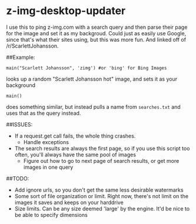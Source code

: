 z-img-desktop-updater
=====================

I use this to ping z-img.com with a search query and then parse their page for the image and set it as my backgroud. Could just as easily use Google, since that's what their sites using, but this was more fun. And linked off of /r/ScarlettJohansson.

##Example:

    main("Scarlett Johansson", 'zimg') #or 'bing' for Bing Images

looks up a random "Scarlett Johansson hot" image, and sets it as your background

    main()

does something similar, but instead pulls a name from `searches.txt` and uses
that as the query instead.

##ISSUES:

* If a request.get call fails, the whole thing crashes.
    * Handle exceptions
* The search results are always the first page, so if you use this script
    too often, you'll always have the same pool of images
    * Figure out how to go to next page of search results,
        or get more images in one query

##TODO:

* Add ignore urls, so you don't get the same less desirable watermarks
* Some sort of file organization or limit. Right now, there's not limit on
    the images it saves and keeps on your harddrive
* Size limits. Can be any size deemed 'large' by the engine. It'd be nice
    to be able to specify dimensions
